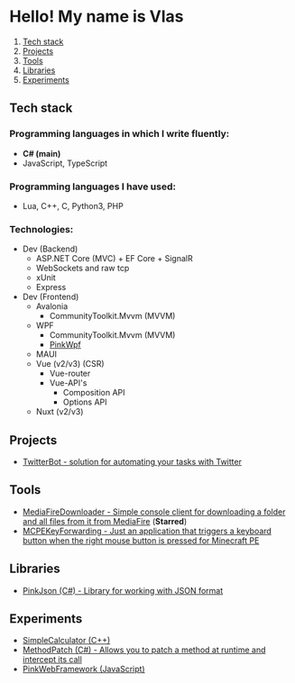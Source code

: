 # Hello! My name is Vlas

1. [Tech stack](#stack)
2. [Projects](#projects)
3. [Tools](#tools)
4. [Libraries](#libraries)
5. [Experiments](#experiments)

## Tech stack <span id="stack"></span>

### Programming languages in which I write fluently:
- **C# (main)**
- JavaScript, TypeScript

### Programming languages I have used:
- Lua, C++, C, Python3, PHP

### Technologies:
- Dev (Backend)
  - ASP.NET Core (MVC) + EF Core + SignalR
  - WebSockets and raw tcp
  - xUnit
  - Express
- Dev (Frontend)
  - Avalonia
    - CommunityToolkit.Mvvm (MVVM)
  - WPF
    - CommunityToolkit.Mvvm (MVVM)
    - [PinkWpf](https://github.com/Vlas-Omsk/PinkWpf)
  - MAUI
  - Vue (v2/v3) (CSR)
    - Vue-router
    - Vue-API's
      - Composition API
      - Options API
  - Nuxt (v2/v3)

## Projects <span id="projects"></span>

- [TwitterBot - solution for automating your tasks with Twitter](https://t.me/twitter0bot)

## Tools <span id="tools"></span>

- [MediaFireDownloader - Simple console client for downloading a folder and all files from it from MediaFire](https://github.com/Vlas-Omsk/MediaFireDownloader) (**Starred**)
- [MCPEKeyForwarding - Just an application that triggers a keyboard button when the right mouse button is pressed for Minecraft PE](https://github.com/Vlas-Omsk/MCPEKeyForwarding)

## Libraries <span id="libraries"></span>

- [PinkJson (C#) - Library for working with JSON format](https://github.com/Vlas-Omsk/PinkJson)

## Experiments <span id="experiments"></span>

- [SimpleCalculator (C++)](https://github.com/Vlas-Omsk/SimpleCalculator)
- [MethodPatch (C#) - Allows you to patch a method at runtime and intercept its call ](https://github.com/Vlas-Omsk/MethodPatch)
- [PinkWebFramework (JavaScript)](https://github.com/Vlas-Omsk/PinkWebFramework)

